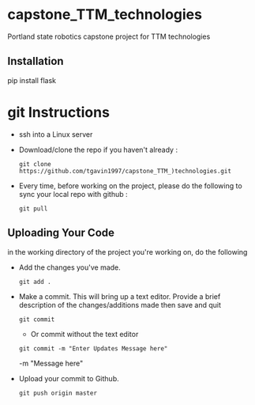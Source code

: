 # capstone_TTM_technologies
Portland state robotics capstone project for TTM technologies

## Installation
pip install flask

# git Instructions

* ssh into a Linux server
* Download/clone the repo if you haven't already :

    `git clone https://github.com/tgavin1997/capstone_TTM_)technologies.git`

* Every time, before working on the project, please do the following to sync your local repo with github :
    
    `git pull`

## Uploading Your Code

in the working directory of the project you're working on, do the following
*  Add the changes you've made.

    `git add .`

*  Make a commit. This will bring up a text editor. Provide a brief description of the changes/additions made then save and quit

    `git commit`
    
    * Or commit without the text editor

    `git commit -m "Enter Updates Message here"`
    
    -m "Message here"


*  Upload your commit to Github.

    `git push origin master`
